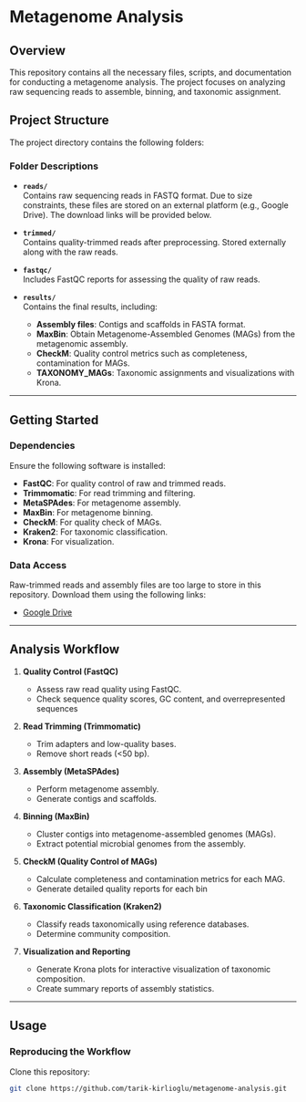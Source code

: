 # Metagenome Analysis 

## Overview
This repository contains all the necessary files, scripts, and documentation for conducting a metagenome analysis. The project focuses on analyzing raw sequencing reads to assemble, binning, and taxonomic assignment.

## Project Structure
The project directory contains the following folders:


### Folder Descriptions

- **`reads/`**  
  Contains raw sequencing reads in FASTQ format. Due to size constraints, these files are stored on an external platform (e.g., Google Drive). The download links will be provided below.

- **`trimmed/`**  
  Contains quality-trimmed reads after preprocessing. Stored externally along with the raw reads.

- **`fastqc/`**  
  Includes FastQC reports for assessing the quality of raw reads.

- **`results/`**  
  Contains the final results, including:
  - **Assembly files**: Contigs and scaffolds in FASTA format.
  - **MaxBin**: Obtain Metagenome-Assembled Genomes (MAGs) from the metagenomic assembly.
  - **CheckM**: Quality control metrics such as completeness, contamination for MAGs.
  - **TAXONOMY_MAGs**: Taxonomic assignments and visualizations with Krona.

---

## Getting Started

### Dependencies
Ensure the following software is installed:
- **FastQC**: For quality control of raw and trimmed reads.
- **Trimmomatic**: For read trimming and filtering.
- **MetaSPAdes**: For metagenome assembly.
- **MaxBin**: For metagenome binning.
- **CheckM**: For quality check of MAGs.
- **Kraken2**: For taxonomic classification.
- **Krona**: For visualization.

### Data Access
Raw-trimmed reads and assembly files are too large to store in this repository. Download them using the following links:
- [Google Drive](https://drive.google.com/drive/u/0/folders/10XwPEKgquAP9sZEEAjOenZDISo7htNKY)

---

## Analysis Workflow
1. **Quality Control (FastQC)**
   - Assess raw read quality using FastQC.
   - Check sequence quality scores, GC content, and overrepresented sequences

2. **Read Trimming (Trimmomatic)**
   - Trim adapters and low-quality bases.
   - Remove short reads (<50 bp).

3. **Assembly (MetaSPAdes)**
   - Perform metagenome assembly.
   - Generate contigs and scaffolds.

4. **Binning (MaxBin)**
   - Cluster contigs into metagenome-assembled genomes (MAGs).
   - Extract potential microbial genomes from the assembly.
     
5. **CheckM (Quality Control of MAGs)**
   - Calculate completeness and contamination metrics for each MAG.
   - Generate detailed quality reports for each bin

7. **Taxonomic Classification (Kraken2)**
   - Classify reads taxonomically using reference databases.
   - Determine community composition.

8. **Visualization and Reporting**
   - Generate Krona plots for interactive visualization of taxonomic composition.
   - Create summary reports of assembly statistics.

---

## Usage

### Reproducing the Workflow
Clone this repository:

```bash
git clone https://github.com/tarik-kirlioglu/metagenome-analysis.git

